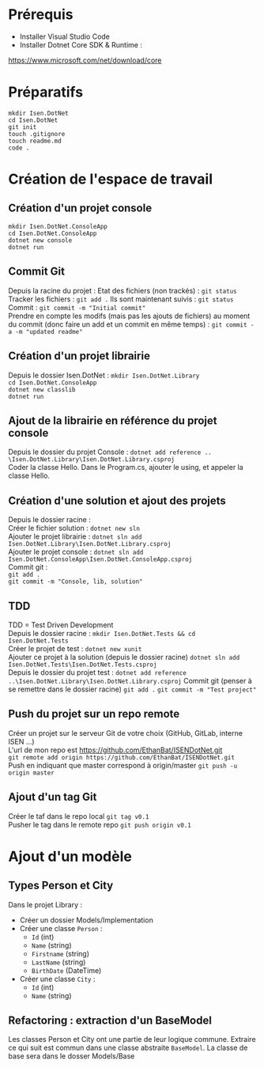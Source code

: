 # Prérequis
* Installer Visual Studio Code
* Installer Dotnet Core SDK & Runtime :

https://www.microsoft.com/net/download/core


# Préparatifs
`mkdir Isen.DotNet`  
`cd Isen.DotNet`  
`git init`  
`touch .gitignore`  
`touch readme.md`  
`code .`


# Création de l'espace de travail
## Création d'un projet console
`mkdir Isen.DotNet.ConsoleApp`  
`cd Isen.DotNet.ConsoleApp`  
`dotnet new console`  
`dotnet run`

## Commit Git
Depuis la racine du projet : 
Etat des fichiers (non trackés) : `git status`  
Tracker les fichiers : `git add .`
Ils sont maintenant suivis : `git status`  
Commit : `git commit -m "Initial commit"`  
Prendre en compte les modifs (mais pas les ajouts de fichiers) au moment du commit (donc faire un add et un commit en même temps) :
`git commit -a -m "updated readme"`  

## Création d'un projet librairie
Depuis le dossier Isen.DotNet :
`mkdir Isen.DotNet.Library`  
`cd Isen.DotNet.ConsoleApp`  
`dotnet new classlib`  
`dotnet run`

## Ajout de la librairie en référence du projet console
Depuis le dossier du projet Console : 
 `dotnet add reference .. \Isen.DotNet.Library\Isen.DotNet.Library.csproj`  
 Coder la classe Hello.
 Dans le Program.cs, ajouter le using, et appeler la classe Hello.  

 ## Création d'une solution et ajout des projets
 Depuis le dossier racine :  
 Créer le fichier solution : `dotnet new sln`  
 Ajouter le projet librairie : 
 `dotnet sln add Isen.DotNet.Library\Isen.DotNet.Library.csproj`  
 Ajouter le projet console :
 `dotnet sln add Isen.DotNet.ConsoleApp\Isen.DotNet.ConsoleApp.csproj`  
 Commit git :   
 `git add .`  
 `git commit -m "Console, lib, solution"`

 ## TDD
 TDD = Test Driven Development  
 Depuis le dossier racine :
 `mkdir Isen.DotNet.Tests && cd Isen.DotNet.Tests`  
 Créer le projet de test :
 `dotnet new xunit`  
 Ajouter ce projet à la solution (depuis le dossier racine)
 `dotnet sln add Isen.DotNet.Tests\Isen.DotNet.Tests.csproj`  
 Depuis le dossier du projet test :
 `dotnet add reference ..\Isen.DotNet.Library\Isen.DotNet.Library.csproj`
 Commit git (penser à se remettre dans le dossier racine)
 `git add .`
 `git commit -m "Test project"`

 ## Push du projet sur un repo remote
 Créer un projet sur le serveur Git de votre choix (GitHub, GitLab, interne ISEN ...)  
 L'url de mon repo est
 https://github.com/EthanBat/ISENDotNet.git  
 `git remote add origin https://github.com/EthanBat/ISENDotNet.git`  
 Push en indiquant que master correspond à origin/master
 `git push -u origin master`  

 ## Ajout d'un tag Git
 Créer le taf dans le repo local
 `git tag v0.1`  
Pusher le tag dans le remote repo `git push origin v0.1`

# Ajout d'un modèle
## Types Person et City
Dans le projet Library :  
* Créer un dossier Models/Implementation
* Créer une classe `Person` : 
  * `Id` (int)
  * `Name` (string)
  * `Firstname` (string)
  * `LastName` (string)
  * `BirthDate` (DateTime)
* Créer une classe `City` :
  * `Id` (int)
  * `Name` (string)

## Refactoring : extraction d'un BaseModel
Les classes Person et City ont une partie de leur logique commune.
Extraire ce qui suit est commun dans une classe abstraite `BaseModel`.
La classe de base sera dans le dosser Models/Base 